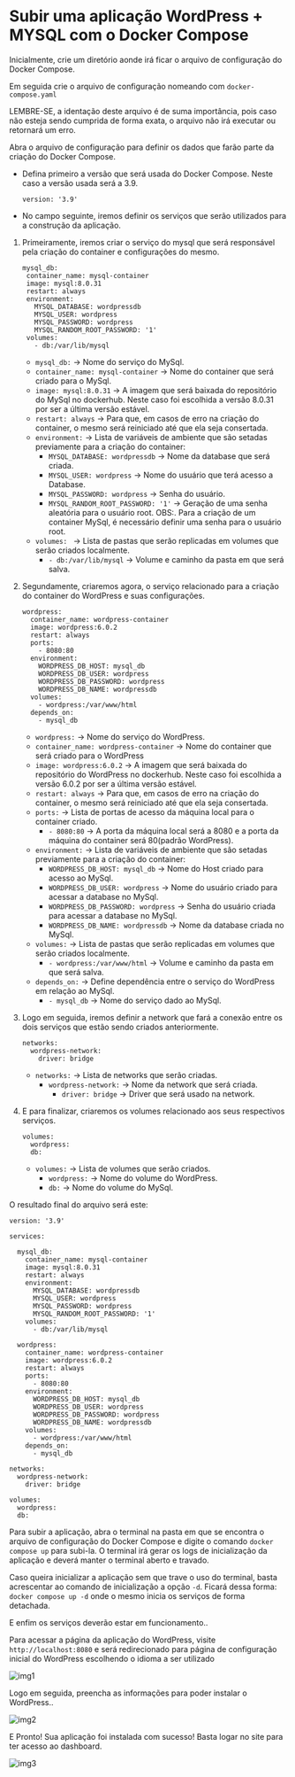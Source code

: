 # Subir uma aplicação WordPress + MYSQL com o Docker Compose

Inicialmente, crie um diretório aonde irá ficar o arquivo de configuração do Docker Compose.

Em seguida crie o arquivo de configuração nomeando com `docker-compose.yaml` 

LEMBRE-SE, a identação deste arquivo é de suma importância, pois caso não esteja sendo cumprida de forma exata, o arquivo não irá executar ou retornará um erro.

Abra o arquivo de configuração para definir os dados que farão parte da criação do Docker Compose.

* Defina primeiro a versão que será usada do Docker Compose. Neste caso a versão usada será a 3.9.  
  ```
  version: '3.9'
  ```

* No campo seguinte, iremos definir os serviços que serão utilizados para a construção da aplicação.  
1. Primeiramente, iremos criar o serviço do mysql que será responsável pela criação do container e configurações do mesmo.
   ```
   mysql_db:
    container_name: mysql-container
    image: mysql:8.0.31
    restart: always
    environment:
      MYSQL_DATABASE: wordpressdb
      MYSQL_USER: wordpress
      MYSQL_PASSWORD: wordpress
      MYSQL_RANDOM_ROOT_PASSWORD: '1'
    volumes:
      - db:/var/lib/mysql
      ```
    * `mysql_db:` -> Nome do serviço do MySql.
    * `container_name: mysql-container` -> Nome do container que será criado para o MySql.
    * `image: mysql:8.0.31` -> A imagem que será baixada do repositório do MySql no dockerhub. Neste caso foi escolhida a versão 8.0.31 por ser a última versão estável.
    * `restart: always` -> Para que, em casos de erro na criação do container, o mesmo será reiniciado até que ela seja consertada.
    * `environment:` -> Lista de variáveis de ambiente que são setadas previamente para a criação do container:
      * `MYSQL_DATABASE: wordpressdb` -> Nome da database que será criada.
      * `MYSQL_USER: wordpress` -> Nome do usuário que terá acesso a Database.
      * `MYSQL_PASSWORD: wordpress` -> Senha do usuário.
      * `MYSQL_RANDOM_ROOT_PASSWORD: '1'` -> Geração de uma senha aleatória para o usuário root. OBS:. Para a criação de um container MySql, é necessário definir uma senha para o usuário root.
    * `volumes: ` -> Lista de pastas que serão replicadas em volumes que serão criados localmente.
      *  `- db:/var/lib/mysql` -> Volume e caminho da pasta em que será salva.

2. Segundamente, criaremos agora, o serviço relacionado para a criação do container do WordPress e suas configurações.
    ```
    wordpress:
      container_name: wordpress-container
      image: wordpress:6.0.2
      restart: always
      ports:
        - 8080:80
      environment:
        WORDPRESS_DB_HOST: mysql_db
        WORDPRESS_DB_USER: wordpress
        WORDPRESS_DB_PASSWORD: wordpress
        WORDPRESS_DB_NAME: wordpressdb
      volumes:
        - wordpress:/var/www/html
      depends_on:
        - mysql_db
    ```
    * `wordpress:` -> Nome do serviço do WordPress.
    * `container_name: wordpress-container` -> Nome do container que será criado para o WordPress
    * `image: wordpress:6.0.2` -> A imagem que será baixada do repositório do WordPress no dockerhub. Neste caso foi escolhida a versão 6.0.2 por ser a última versão estável.
    * `restart: always` -> Para que, em casos de erro na criação do container, o mesmo será reiniciado até que ela seja consertada.
    * `ports:` -> Lista de portas de acesso da máquina local para o container criado.
      * `- 8080:80` -> A porta da máquina local será a 8080 e a porta da máquina do container será 80(padrão WordPress).
    * `environment:` -> Lista de variáveis de ambiente que são setadas previamente para a criação do container:
      * `WORDPRESS_DB_HOST: mysql_db` -> Nome do Host criado para acesso ao MySql.
      * `WORDPRESS_DB_USER: wordpress` -> Nome do usuário criado para acessar a database no MySql.
      * `WORDPRESS_DB_PASSWORD: wordpress` -> Senha do usuário criada para acessar a database no MySql.
      * `WORDPRESS_DB_NAME: wordpressdb` -> Nome da database criada no MySql.
    * `volumes:` -> Lista de pastas que serão replicadas em volumes que serão criados localmente.
      * `- wordpress:/var/www/html` -> Volume e caminho da pasta em que será salva.
    * `depends_on:` -> Define dependência entre o serviço do WordPress em relação ao MySql.
      * `- mysql_db` -> Nome do serviço dado ao MySql.

3. Logo em seguida, iremos definir a network que fará a conexão entre os dois serviços que estão sendo criados anteriormente.
    ```
    networks:
      wordpress-network:
        driver: bridge
    ```
    * `networks:` -> Lista de networks que serão criadas.
      * `wordpress-network:` -> Nome da network que será criada.
        * `driver: bridge` -> Driver que será usado na network.
4. E para finalizar, criaremos os volumes relacionado aos seus respectivos serviços.
    ```
    volumes:
      wordpress:
      db:
    ```
    * `volumes:` -> Lista de volumes que serão criados.
      * `wordpress:` -> Nome do volume do WordPress.
      * `db:` -> Nome do volume do MySql.

O resultado final do arquivo será este:
```
version: '3.9'

services:

  mysql_db:
    container_name: mysql-container
    image: mysql:8.0.31
    restart: always
    environment:
      MYSQL_DATABASE: wordpressdb
      MYSQL_USER: wordpress
      MYSQL_PASSWORD: wordpress
      MYSQL_RANDOM_ROOT_PASSWORD: '1'
    volumes:
      - db:/var/lib/mysql

  wordpress:
    container_name: wordpress-container
    image: wordpress:6.0.2
    restart: always
    ports:
      - 8080:80
    environment:
      WORDPRESS_DB_HOST: mysql_db
      WORDPRESS_DB_USER: wordpress
      WORDPRESS_DB_PASSWORD: wordpress
      WORDPRESS_DB_NAME: wordpressdb
    volumes:
      - wordpress:/var/www/html
    depends_on:
      - mysql_db

networks:
  wordpress-network:
    driver: bridge

volumes:
  wordpress:
  db:
```

Para subir a aplicação, abra o terminal na pasta em que se encontra o arquivo de configuração do Docker Compose e digite o comando `docker compose up` para subi-la. O terminal irá gerar os logs de inicialização da aplicação e deverá manter o terminal aberto e travado. 

Caso queira inicializar a aplicação sem que trave o uso do terminal, basta acrescentar ao comando de inicialização a opção `-d`. Ficará dessa forma:
`docker compose up -d` onde o mesmo inicia os serviços de forma detachada.

E enfim os serviços deverão estar em funcionamento..

Para acessar a página da aplicação do WordPress, visite `http://localhost:8080` e será redirecionado para página de configuração inicial do WordPress escolhendo o idioma a ser utilizado

![img1](https://user-images.githubusercontent.com/108817932/195676993-0f8f5e72-3e6d-433f-9947-1877ce8f1135.png)

Logo em seguida, preencha as informações para poder instalar o WordPress..

![img2](https://user-images.githubusercontent.com/108817932/195677188-9e01c83d-a971-43f5-aa77-248ad0949186.png)

E Pronto! Sua aplicação foi instalada com sucesso! Basta logar no site para ter acesso ao dashboard.

![img3](https://user-images.githubusercontent.com/108817932/195677288-30af25b5-9c12-43fa-ae07-893e778a91e1.png)
